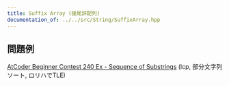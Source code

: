 ```yaml
---
title: Suffix Array (接尾辞配列)
documentation_of: ../../src/String/SuffixArray.hpp
---
```


## 問題例
[AtCoder Beginner Contest 240 Ex - Sequence of Substrings](https://atcoder.jp/contests/abc240/tasks/abc240_h) (lcp, 部分文字列ソート, ロリハでTLE)
